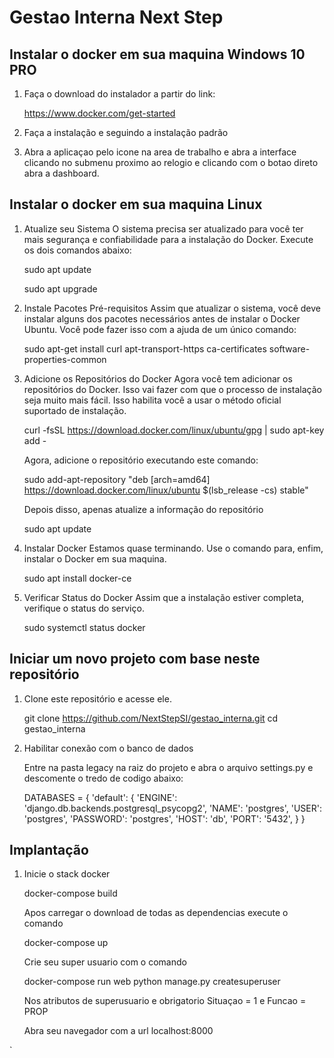# Gestao Interna Next Step

## Instalar o docker em sua maquina Windows 10 PRO

1. Faça o download do instalador a partir do link:
   
   https://www.docker.com/get-started

2. Faça a instalação e seguindo a instalação padrão

3. Abra a aplicaçao pelo icone na area de trabalho e abra a interface
   clicando no submenu proximo ao relogio e clicando com o botao direto abra a dashboard.



## Instalar o docker em sua maquina Linux

1. Atualize seu Sistema
   O sistema precisa ser atualizado para você ter mais segurança e confiabilidade para a instalação do Docker. 
   Execute os dois comandos abaixo:

   sudo apt update

   sudo apt upgrade

2. Instale Pacotes Pré-requisitos
   Assim que atualizar o sistema, você deve instalar alguns dos pacotes necessários antes de instalar o Docker Ubuntu. 
   Você pode fazer isso com a ajuda de um único comando:
  
   sudo apt-get install  curl apt-transport-https ca-certificates software-properties-common

3. Adicione os Repositórios do Docker
   Agora você tem adicionar os repositórios do Docker. 
   Isso vai fazer com que o processo de instalação seja muito mais fácil.
   Isso habilita você a usar o método oficial suportado de instalação.
   
   curl -fsSL https://download.docker.com/linux/ubuntu/gpg | sudo apt-key add -

   Agora, adicione o repositório executando este comando:

   sudo add-apt-repository "deb [arch=amd64] https://download.docker.com/linux/ubuntu $(lsb_release -cs) stable"

   Depois disso, apenas atualize a informação do repositório

   sudo apt update

4. Instalar Docker
   Estamos quase terminando. Use o comando para, enfim, instalar o Docker em sua maquina.
   
   sudo apt install docker-ce

5. Verificar Status do Docker
   Assim que a instalação estiver completa, verifique o status do serviço.

   sudo systemctl status docker

## Iniciar um novo projeto com base neste repositório

1. Clone este repositório e acesse ele.
    
   git clone https://github.com/NextStepSI/gestao_interna.git
   cd gestao_interna


2. Habilitar conexão com o banco de dados 

   Entre na pasta legacy na raiz do projeto e abra o arquivo settings.py e descomente o tredo de codigo abaixo:
   
   DATABASES = {
    'default': {
        'ENGINE': 'django.db.backends.postgresql_psycopg2',
        'NAME': 'postgres',
        'USER': 'postgres',
        'PASSWORD': 'postgres',
        'HOST': 'db',
        'PORT': '5432',
      }
   }
 

## Implantação

1. Inicie o stack docker
 
   docker-compose build

   Apos carregar o download de todas as dependencias execute o comando
  
   docker-compose up
   
   Crie seu super usuario com o comando 

   docker-compose run web python manage.py createsuperuser

   Nos atributos de superusuario e obrigatorio Situaçao = 1 e Funcao = PROP

   Abra seu navegador com a url localhost:8000

`
